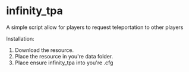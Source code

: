 # infinity_tpa

A simple script allow for players to request teleportation to other players

Installation:
1. Download the resource.
2. Place the resource in you're data folder.
3. Place ensure infinity_tpa into you're .cfg

